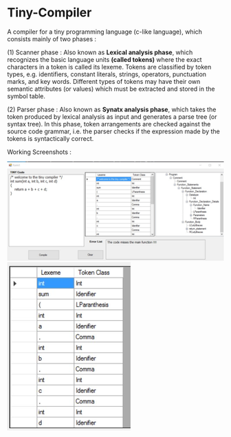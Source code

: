 # Tiny-Compiler
A compiler for a tiny programming language (c-like language), which consists mainly of two phases : 

(1) Scanner phase : Also known as **Lexical analysis phase**, which recognizes the basic language units **(called tokens)** where the exact characters in a token is called its   lexeme. Tokens are classified by token types, e.g. identifiers, constant literals, strings, operators, punctuation marks, and key words. 
Different types of tokens may have their own semantic attributes (or values) which must be extracted and stored in the symbol table.
   


  
  
  

(2) Parser phase : Also known as **Synatx analysis phase**, which takes the token produced by lexical analysis as input and generates a parse tree (or syntax tree). In this phase, token arrangements are checked against the source code grammar, i.e. the parser checks if the expression made by the tokens is syntactically correct.  


Working Screenshots : 

![Screenshot](https://github.com/MahmoudAdelkamal/Tiny-Compiler/blob/main/Tiny-Compiler/TINY_Compiler/TINY_Compiler/Screenshots/whole%20program.jpg)
![Screenshot](https://github.com/MahmoudAdelkamal/Tiny-Compiler/blob/main/Tiny-Compiler/TINY_Compiler/TINY_Compiler/Screenshots/Lexeme_Token%20table.jpg)

